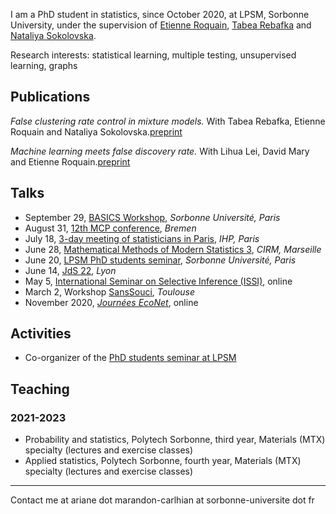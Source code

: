 I am a PhD student in statistics, since October 2020, at LPSM, Sorbonne University, under the supervision of [Etienne Roquain](https://etienneroquain-81.webself.net/), [Tabea Rebafka](https://www.lpsm.paris/pageperso/rebafka/) and [Nataliya Sokolovska](https://sites.google.com/view/nsokolovska/home). 

Research interests: statistical learning, multiple testing, unsupervised learning, graphs 

## Publications
*False clustering rate control in mixture models.* With Tabea Rebafka, Etienne Roquain and Nataliya Sokolovska.[preprint](https://arxiv.org/abs/2203.02597) 

*Machine learning meets false discovery rate.* With Lihua Lei, David Mary and Etienne Roquain.[preprint](https://arxiv.org/abs/2208.06685) 

## Talks
- September 29, [BASICS Workshop](https://sites.google.com/view/basics-workshop/about), *Sorbonne Université, Paris*
- August 31, [12th MCP conference](https://www.mcp-conference.org/), *Bremen*
- July 18, [3-day meeting of statisticians in Paris](https://sandal.uni.lu/international-statistics-days/), *IHP, Paris*
- June 28, [Mathematical Methods of Modern Statistics 3](https://conferences.cirm-math.fr/2554.html), *CIRM, Marseille*
- June 20, [LPSM PhD students seminar](https://www.lpsm.paris/seminaires/gtt/index), *Sorbonne Université, Paris*
- June 14, [JdS 22](https://jds22.sciencesconf.org/), *Lyon*
- May 5, [International Seminar on Selective Inference (ISSI)](https://www.selectiveinferenceseminar.com/), online
- March 2, Workshop [SansSouci](https://www.math.univ-toulouse.fr/~pneuvial/sanssouci.html), *Toulouse*
- November 2020, [*Journées EcoNet*](https://cmatias.perso.math.cnrs.fr/ANR_EcoNet.html), online

## Activities
- Co-organizer of the [PhD students seminar at LPSM](https://www.lpsm.paris/seminaires/gtt/index)

## Teaching

### 2021-2023
- Probability and statistics, Polytech Sorbonne, third year, Materials (MTX) specialty (lectures and exercise classes)
- Applied statistics, Polytech Sorbonne, fourth year, Materials (MTX) specialty (lectures and exercise classes)

---
Contact me at ariane dot marandon-carlhian at sorbonne-universite dot fr
